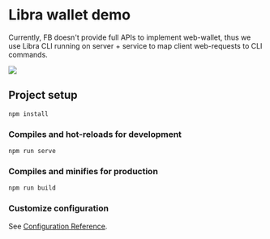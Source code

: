 # Libra wallet demo
Currently, FB doesn't provide full APIs to implement web-wallet, thus we use
Libra CLI running on server + service to map client web-requests to CLI commands.

![](https://github.com/dpikalov/libra-wallet/blob/master/doc/libra-wallet-demo.png)

## Project setup
```
npm install
```

### Compiles and hot-reloads for development
```
npm run serve
```

### Compiles and minifies for production
```
npm run build
```

### Customize configuration
See [Configuration Reference](https://cli.vuejs.org/config/).
